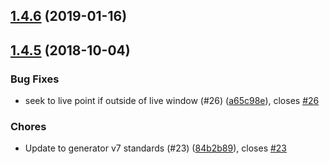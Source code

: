 <a name="1.4.6"></a>
## [1.4.6](https://github.com/brightcove/videojs-flashls-source-handler/compare/v1.4.5...v1.4.6) (2019-01-16)

<a name="1.4.5"></a>
## [1.4.5](https://github.com/brightcove/videojs-flashls-source-handler/compare/v1.4.4...v1.4.5) (2018-10-04)

### Bug Fixes

* seek to live point if outside of live window (#26) ([a65c98e](https://github.com/brightcove/videojs-flashls-source-handler/commit/a65c98e)), closes [#26](https://github.com/brightcove/videojs-flashls-source-handler/issues/26)

### Chores

* Update to generator v7 standards (#23) ([84b2b89](https://github.com/brightcove/videojs-flashls-source-handler/commit/84b2b89)), closes [#23](https://github.com/brightcove/videojs-flashls-source-handler/issues/23)

